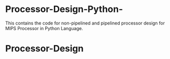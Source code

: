 # Processor-Design-Python-
This contains the code for non-pipelined and pipelined processor design for  MIPS Processor in Python Language.
# Processor-Design

